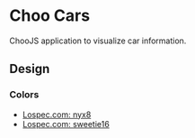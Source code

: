 # Choo Cars
ChooJS application to visualize car information.

## Design
### Colors
- [Lospec.com: nyx8](https://lospec.com/palette-list/nyx8)
- [Lospec.com: sweetie16](https://lospec.com/palette-list/sweetie-16)
